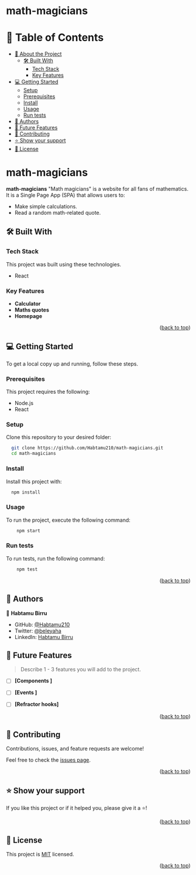# math-magicians
<a name="readme-top"></a>

<!--
HOW TO USE:
This is an example of how you may give instructions on setting up your project locally.

Modify this file to match your project and remove sections that don't apply.

REQUIRED SECTIONS:
- Table of Contents
- About the Project
  - Built With
  - Live Demo
- Getting Started
- Authors
- Future Features
- Contributing
- Show your support
- Acknowledgements
- License

OPTIONAL SECTIONS:
- FAQ

After you're finished please remove all the comments and instructions!
-->

<!-- TABLE OF CONTENTS -->

# 📗 Table of Contents

- [📖 About the Project](#about-project)
  - [🛠 Built With](#built-with)
    - [Tech Stack](#tech-stack)
    - [Key Features](#key-features)
  <!-- - [🚀 Live Demo](#live-demo) -->
- [💻 Getting Started](#getting-started)
  - [Setup](#setup)
  - [Prerequisites](#prerequisites)
  - [Install](#install)
  - [Usage](#usage)
  - [Run tests](#run-tests)
- [👥 Authors](#authors)
- [🔭 Future Features](#future-features)
- [🤝 Contributing](#contributing)
- [⭐️ Show your support](#support)
- [📝 License](#license)

<!-- PROJECT DESCRIPTION -->

# math-magicians <a name="about-project"></a>

**math-magicians** "Math magicians" is a website for all fans of mathematics. It is a Single Page App (SPA) that allows users to:

- Make simple calculations.
- Read a random math-related quote.

## 🛠 Built With <a name="built-with"></a>

### Tech Stack <a name="tech-stack"></a>

This project was built using these technologies.

- React

<!-- Features -->

### Key Features <a name="key-features"></a>

- **Calculator**
- **Maths quotes**
- **Homepage**

<p align="right">(<a href="#readme-top">back to top</a>)</p>

<!-- LIVE DEMO -->

<!-- ## 🚀 Live Demo <a name="live-demo"></a>

- [Here](https://github.com/Habtamu210)

<p align="right">(<a href="#readme-top">back to top</a>)</p> -->

<!-- GETTING STARTED -->

## 💻 Getting Started <a name="getting-started"></a>

To get a local copy up and running, follow these steps.

### Prerequisites

This project requires the following:

- Node.js
- React

### Setup

Clone this repository to your desired folder:

```sh
  git clone https://github.com/Habtamu210/math-magicians.git
  cd math-magicians
```

### Install

Install this project with:

```sh
  npm install
```

### Usage

To run the project, execute the following command:

```sh
    npm start
```

### Run tests

To run tests, run the following command:

```sh
    npm test
```

<p align="right">(<a href="#readme-top">back to top</a>)</p>

<!-- AUTHORS -->

## 👥 Authors <a name="authors"></a>

👤 **Habtamu Birru**

- GitHub: [@Habtamu210](https://github.com/Habtamu210)
- Twitter: [@beleyaha](https://twitter.com/beleyaha)
- LinkedIn: [Habtamu Birru](https://linkedin.com/in/habtamu-birru-4187ab20/)

## 🔭 Future Features <a name="future-features"></a>

> Describe 1 - 3 features you will add to the project.

- [ ] **[Components ]**
- [ ] **[Events ]**
- [ ] **[Refractor hooks]**


<p align="right">(<a href="#readme-top">back to top</a>)</p>

<!-- CONTRIBUTING -->

## 🤝 Contributing <a name="contributing"></a>

Contributions, issues, and feature requests are welcome!

Feel free to check the [issues page](../../issues/).

<p align="right">(<a href="#readme-top">back to top</a>)</p>

<!-- SUPPORT -->

## ⭐️ Show your support <a name="support"></a>

If you like this project or if it helped you, please give it a ⭐️!

<p align="right">(<a href="#readme-top">back to top</a>)</p>

<!-- LICENSE -->

## 📝 License <a name="license"></a>

This project is [MIT](./LICENSE) licensed.

<p align="right">(<a href="#readme-top">back to top</a>)</p>
